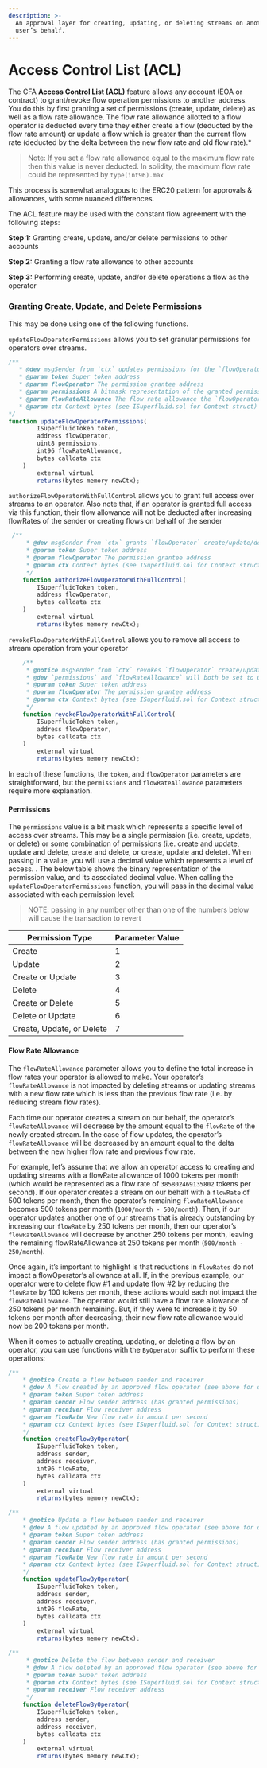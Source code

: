 ```yaml
---
description: >-
  An approval layer for creating, updating, or deleting streams on another
  user’s behalf.
---
```


# Access Control List (ACL)

The CFA **Access Control List (ACL)** feature allows any account (EOA or contract) to grant/revoke flow operation permissions to another address. You do this by first granting a set of permissions (create, update, delete) as well as a flow rate allowance. The flow rate allowance allotted to a flow operator is deducted every time they either create a flow (deducted by the flow rate amount) or update a flow which is greater than the current flow rate (deducted by the delta between the new flow rate and old flow rate).\*

> Note: If you set a flow rate allowance equal to the maximum flow rate then this value is never deducted. In solidity, the maximum flow rate could be represented by `type(int96).max`

This process is somewhat analogous to the ERC20 pattern for approvals & allowances, with some nuanced differences.

The ACL feature may be used with the constant flow agreement with the following steps:

**Step 1:** Granting create, update, and/or delete permissions to other accounts

**Step 2:** Granting a flow rate allowance to other accounts

**Step 3:** Performing create, update, and/or delete operations a flow as the operator

### Granting Create, Update, and Delete Permissions

This may be done using one of the following functions.

`updateFlowOperatorPermissions` allows you to set granular permissions for operators over streams.

```jsx
/**
   * @dev msgSender from `ctx` updates permissions for the `flowOperator` with `flowRateAllowance`
   * @param token Super token address
   * @param flowOperator The permission grantee address
   * @param permissions A bitmask representation of the granted permissions
   * @param flowRateAllowance The flow rate allowance the `flowOperator` is granted (only goes down)
   * @param ctx Context bytes (see ISuperfluid.sol for Context struct)
*/
function updateFlowOperatorPermissions(
        ISuperfluidToken token,
        address flowOperator,
        uint8 permissions,
        int96 flowRateAllowance,
        bytes calldata ctx
    ) 
        external virtual
        returns(bytes memory newCtx);
```

`authorizeFlowOperatorWithFullControl` allows you to grant full access over streams to an operator. Also note that, if an operator is granted full access via this function, their flow allowance will not be deducted after increasing flowRates of the sender or creating flows on behalf of the sender

```jsx
 /**
     * @dev msgSender from `ctx` grants `flowOperator` create/update/delete permissions with flowRateAllowance as type(int96).max
     * @param token Super token address
     * @param flowOperator The permission grantee address
     * @param ctx Context bytes (see ISuperfluid.sol for Context struct)
     */
    function authorizeFlowOperatorWithFullControl(
        ISuperfluidToken token,
        address flowOperator,
        bytes calldata ctx
    )
        external virtual
        returns(bytes memory newCtx); 
```

`revokeFlowOperatorWithFullControl` allows you to remove all access to stream operation from your operator

```jsx
    /**
     * @notice msgSender from `ctx` revokes `flowOperator` create/update/delete permissions
     * @dev `permissions` and `flowRateAllowance` will both be set to 0
     * @param token Super token address
     * @param flowOperator The permission grantee address
     * @param ctx Context bytes (see ISuperfluid.sol for Context struct)
     */
    function revokeFlowOperatorWithFullControl(
        ISuperfluidToken token,
        address flowOperator,
        bytes calldata ctx
    )
        external virtual
        returns(bytes memory newCtx);
```

In each of these functions, the `token`, and `flowOperator` parameters are straightforward, but the `permissions` and `flowRateAllowance` parameters require more explanation.

#### Permissions

The `permissions` value is a bit mask which represents a specific level of access over streams. This may be a single permission (i.e. create, update, or delete) or some combination of permissions (i.e. create and update, update and delete, create and delete, or create, update and delete). When passing in a value, you will use a decimal value which represents a level of access. . The below table shows the binary representation of the permission value, and its associated decimal value. When calling the `updateFlowOperatorPermissions` function, you will pass in the decimal value associated with each permission level:

> NOTE: passing in any number other than one of the numbers below will cause the transaction to revert

| Permission Type           | Parameter Value |
| ------------------------- | --------------- |
| Create                    | 1               |
| Update                    | 2               |
| Create or Update          | 3               |
| Delete                    | 4               |
| Create or Delete          | 5               |
| Delete or Update          | 6               |
| Create, Update, or Delete | 7               |

#### Flow Rate Allowance

The `flowRateAllowance` parameter allows you to define the total increase in flow rates your operator is allowed to make. Your operator’s `flowRateAllowance` is not impacted by deleting streams or updating streams with a new flow rate which is less than the previous flow rate (i.e. by reducing stream flow rates).

Each time our operator creates a stream on our behalf, the operator’s `flowRateAllowance` will decrease by the amount equal to the `flowRate` of the newly created stream. In the case of flow updates, the operator’s `flowRateAllowance` will be decreased by an amount equal to the delta between the new higher flow rate and previous flow rate.

For example, let’s assume that we allow an operator access to creating and updating streams with a flowRate allowance of 1000 tokens per month (which would be represented as a flow rate of `385802469135802` tokens per second). If our operator creates a stream on our behalf with a `flowRate` of 500 tokens per month, then the operator’s remaining `flowRateAllowance` becomes 500 tokens per month (`1000/month - 500/month`). Then, if our operator updates another one of our streams that is already outstanding by increasing our `flowRate` by 250 tokens per month, then our operator’s `flowRateAllowance` will decrease by another 250 tokens per month, leaving the remaining flowRateAllowance at 250 tokens per month (`500/month - 250/month`).

Once again, it’s important to highlight is that reductions in `flowRates` do not impact a flowOperator’s allowance at all. If, in the previous example, our operator were to delete flow #1 and update flow #2 by reducing the `flowRate` by 100 tokens per month, these actions would each not impact the `flowRateAllowance`. The operator would still have a flow rate allowance of 250 tokens per month remaining. But, if they were to increase it by 50 tokens per month after decreasing, their new flow rate allowance would now be 200 tokens per month.

When it comes to actually creating, updating, or deleting a flow by an operator, you can use functions with the `ByOperator` suffix to perform these operations:

```jsx
/**
    * @notice Create a flow between sender and receiver
    * @dev A flow created by an approved flow operator (see above for details on callbacks)
    * @param token Super token address
    * @param sender Flow sender address (has granted permissions)
    * @param receiver Flow receiver address
    * @param flowRate New flow rate in amount per second
    * @param ctx Context bytes (see ISuperfluid.sol for Context struct)
    */
    function createFlowByOperator(
        ISuperfluidToken token,
        address sender,
        address receiver,
        int96 flowRate,
        bytes calldata ctx
    )
        external virtual
        returns(bytes memory newCtx);
```

```jsx
/**
    * @notice Update a flow between sender and receiver
    * @dev A flow updated by an approved flow operator (see above for details on callbacks)
    * @param token Super token address
    * @param sender Flow sender address (has granted permissions)
    * @param receiver Flow receiver address
    * @param flowRate New flow rate in amount per second
    * @param ctx Context bytes (see ISuperfluid.sol for Context struct)
    */
    function updateFlowByOperator(
        ISuperfluidToken token,
        address sender,
        address receiver,
        int96 flowRate,
        bytes calldata ctx
    )
        external virtual
        returns(bytes memory newCtx);
```

```jsx
/**
     * @notice Delete the flow between sender and receiver
     * @dev A flow deleted by an approved flow operator (see above for details on callbacks)
     * @param token Super token address
     * @param ctx Context bytes (see ISuperfluid.sol for Context struct)
     * @param receiver Flow receiver address
     */
    function deleteFlowByOperator(
        ISuperfluidToken token,
        address sender,
        address receiver,
        bytes calldata ctx
    )
        external virtual
        returns(bytes memory newCtx);
```
